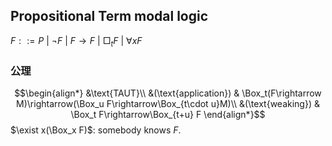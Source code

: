 ## Propositional Term modal logic

$F::= P\ |\ \neg F\ |\ F\rightarrow F\ |\ \Box_t F\ |\ \forall x F$

### 公理
$$\begin{align*}
    &\text{TAUT}\\
    &(\text{application}) & \Box_t(F\rightarrow M)\rightarrow(\Box_u F\rightarrow\Box_{t\cdot u}M)\\
    &(\text{weaking}) & \Box_t F\rightarrow\Box_{t+u} F
\end{align*}$$
$\exist x(\Box_x F)$: somebody knows $F$.
